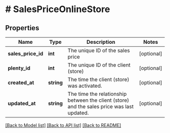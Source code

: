 # # SalesPriceOnlineStore

## Properties

Name | Type | Description | Notes
------------ | ------------- | ------------- | -------------
**sales_price_id** | **int** | The unique ID of the sales price | [optional] 
**plenty_id** | **int** | The unique ID of the client (store) | [optional] 
**created_at** | **string** | The time the client (store) was activated. | [optional] 
**updated_at** | **string** | The time the relationship between the client (store) and the sales price was last updated. | [optional] 

[[Back to Model list]](../../README.md#documentation-for-models) [[Back to API list]](../../README.md#documentation-for-api-endpoints) [[Back to README]](../../README.md)


